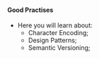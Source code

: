 #### Good Practises

- Here you will learn about:
  - Character Encoding;
  - Design Patterns;
  - Semantic Versioning;
